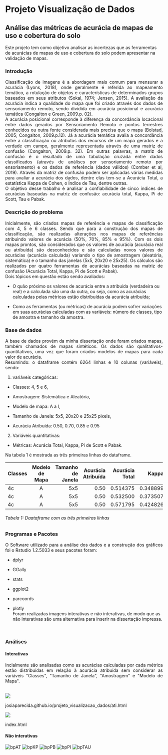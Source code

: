 # Projeto Visualização de Dados  

<p align="justify"> 

## Análise das métricas de acurácia de mapas de uso e cobertura do solo  
Este projeto tem como objetivo analisar as incertezas que as ferramentas de acurácias de mapas de uso e cobertura do solo podem apresentar na validação de mapas.  

### Introdução 
<p align="justify"> 
Classificação de imagens é a abordagem mais comum para mensurar a acurácia (Lyons, 2018), onde geralmente é referida ao mapeamento temático, a rotulação de objetos e características de determinados grupos baseados em seus atributos (Sokal, 1974; Jensen, 2015). A avaliação da acurácia indica a qualidade do mapa que foi criado através dos dados de sensoriamento remoto, sendo dividida em acurácia posicional e acurácia temática (Congalton e Green, 2009.p. 02).<br/> 
 A acurácia posicional corresponde à diferença da concordância locacional entre dados gerados por Sensoriamento Remoto e pontos terrestres conhecidos ou outra fonte
considerada mais precisa que o mapa (Bolstad, 2005; Congalton, 2009.p.12). Já a acurácia temática avalia a concordância entre a classificação ou atributos dos recursos de um mapa gerados e a verdade em campo, geralmente representada através de uma matriz de confusão (Congalton, 2009.p. 32). Em outras palavras, a matriz de confusão é o resultado de uma tabulação cruzada entre dados classificados (através de análises por sensoriamento remoto por ensoriamento) e os dados de referência (dados válidos) (Comber et al, 2019).
Através da matriz de confusão podem ser aplicadas várias medidas para avaliar a acurácia dos dados, dentre elas tem-se a Acurácia Total, a estatística Kappa de Cohen, o
Índice de Tau, dentre outras.<br/>
O objetivo desse trabalho é analisar a confiabilidade de cinco índices de acurácias baseadas na matriz de confusão: acurácia total, Kappa, Pi de Scott, Tau e Pabak.</p>
  
### Descrição do problema  
<p align="justify">
Inicialmente, são criados mapas de referência e mapas de classificação com 4, 5 e 6 classes. Sendo que para a construção dos mapas de classificação, são realizadas alterações nos mapas de referências atribuindo valores de acurácia (50%, 70%, 85% e 95%). Com os dois mapas prontos, são considerados que os valores de acurácia (acurácia real ou atribuída) são desconhecidos e são calculadas novos valores de acurácias (acurácia calculada) variando o tipo de amostragem (aleatória, sistemática) e o tamanho das janelas (5x5, 20x20 e 25x25). Os cálculos são realizados por quatro ferramentas de acurácias baseadas na matriz de confusão (Acurácia Total, Kappa, Pi de Scott e Pabak).<br/>
Dois tópicos em questão estão sendo avaliados:  

- O quão próximo os valores de acurácia entre a atribuída (verdadeira ou real) e a calculada são uma da outra, ou seja, como as acurácias calculadas pelas métricas estão distribuídas da acurácia atribuída;
  
* Como as ferramentas (ou métricas) de acurácia podem sofrer variações em suas acurácias calculadas com as variáveis: número de classes, tipo de amostra e tamanho da amostra.</p>  

 ### Base de dados   
<p align="justify">
 A base de dados provém da minha dissertação onde foram criados mapas, também chamados de mapas sintéticos. Os dados são qualitativos-quantitativos, uma vez que foram criados modelos de mapas para cada valor de acurácia.<br/>
Resumindo: o dataframe contém 6264 linhas e 10 colunas (variáveis), sendo:
  
1. variáveis categóricas:
  
- Classes: 4, 5 e 6, 

- Amostragem: Sistemática e Aleatória,

- Modelo de mapa: A a I,  
- Tamanho de Janela: 5x5, 20x20 e 25x25 pixels,  
- Acurácia Atribuída: 0.50, 0.70, 0.85 e 0.95   
2. Variáveis quantitativas:
- Métricas: Acurácia Total, Kappa, Pi de Scott e Pabak. 

Na tabela 1 é mostrada as três primeiras linhas do dataframe.</p>

| Classes   | Modelo de Mapa   | Tamanho de Janela   | Acurácia Atribuída   | Acurácia Total   | Kappa   | Tau     | Pi de Scott   | Pabak   | Amostragem   |
| --------- |:----------------:| ------------------: | --------------------:|-----------------:| -------:|--------:|--------------:|--------:|-------------:|
| 4c        | A                | 5x5                 | 0.50                 | 0.514375         | 0.348899| 0.352500| 0.348188      | 0.028750| Sistemática  |
| 4c        | A                | 5x5                 | 0.50                 | 0.532500         | 0.373507| 0.376667| 0.373479      | 0.065000| Sistemática  |
| 4c        | A                | 5x5                 | 0.50                 | 0.571795         | 0.424826| 0.429060| 0.424294      | 0.985710| Sistemática  |
###### Tabela 1: Daataframe com as três primeiras linhas

### Programas e Pacotes
<p align="justify">
  O Software utilizado para a análise dos dados e a construção dos gráficos foi o Rstudio 1.2.5033 e seus pacotes foram:   
 
 -  dplyr
 
 - GGally
 - stats
 - ggplot2
 - parcoords
 - plotly</br>
 Foram realizadas imagens interativas e não interativas, de modo que as não interativas são uma alternativa para inserir na dissertação impressa.</p></br>

### Análises
#### Interativas
<p align="justify">
Incialmente são analisadas como as acurácias calculadas por cada métrica estão distribuídas em relação à acurácia atribuída sem considerar as variáveis "Classes", "Tamanho de Janela", "Amostragem" e "Modelo de Mapa".</p></br>

<img src="/D:/Doutorado/3-Visualizacao_Dados/projeto/graficos/ati.html">

josiaparecida.github.io/projeto_visualizacao_dados/ati.html

<img src="/josiaparecida.github.io/projeto_visualizacao_dados/ati.html">

index.html



#### Não interativas

![bpAT](https://user-images.githubusercontent.com/73483644/97359708-f1b2c100-187b-11eb-920b-6cdc0368dacd.png)
![bpKP](https://user-images.githubusercontent.com/73483644/97359736-fd05ec80-187b-11eb-8481-b6ed748e9888.png)
![bpPB](https://user-images.githubusercontent.com/73483644/97359740-fe371980-187b-11eb-9197-f42f56304904.png)
![bpPI](https://user-images.githubusercontent.com/73483644/97359743-00997380-187c-11eb-8712-544eecf7dda1.png)
![bpTAU](https://user-images.githubusercontent.com/73483644/97359751-02fbcd80-187c-11eb-91e0-82da2c375383.png)
